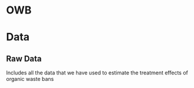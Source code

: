 # OWB


# Data 

## Raw Data 

Includes all the data that we have used to estimate the treatment effects of organic waste bans 
